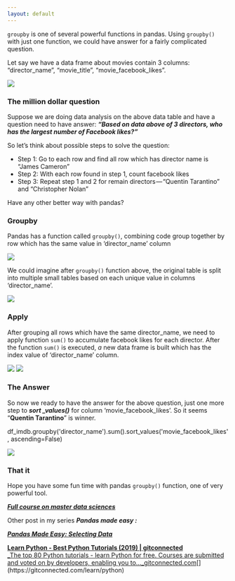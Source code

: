 ```yaml
---
layout: default
---
```


`groupby` is one of several powerful functions in pandas. Using `groupby()`  with just one function, we could have answer for a fairly complicated question.

Let say we have a data frame about movies contain 3 columns: “director\_name”, “movie\_title”, “movie\_facebook\_likes”.

![](https://cdn-images-1.medium.com/max/800/1*WcNra2Ed8bjigxU_p0z8vA.jpeg)

### The million dollar question

Suppose we are doing data analysis on the above data table and have a question need to have answer: **_“Based on data above of 3 directors, who has the largest number of Facebook likes?”_**

So let’s think about possible steps to solve the question:

*   Step 1: Go to each row and find all row which has director name is “James Cameron”
*   Step 2: With each row found in step 1, count facebook likes
*   Step 3: Repeat step 1 and 2 for remain directors — “Quentin Tarantino” and “Christopher Nolan”

Have any other better way with pandas?

### Groupby

Pandas has a function called `groupby()`, combining code group together by row which has the same value in ‘director\_name’ column

![](https://cdn-images-1.medium.com/max/800/1*H-fmdJ-I17uRFQCmF3P5hg.png)

We could imagine after `groupby()`  function above, the original table is split into multiple small tables based on each unique value in columns ‘director\_name’.

![](https://cdn-images-1.medium.com/max/800/1*ISmT-jvC8a_xlcqkDBBEgQ.jpeg)

### Apply

After grouping all rows which have the same director\_name, we need to apply  function `sum()`  to accumulate facebook likes for each director. After the function `sum()`  is executed, _a_ new data frame is built which has the index value of ‘director\_name’ column.

![](https://cdn-images-1.medium.com/max/800/1*e7FFpA9RzIWZRAK-wsdL7w.jpeg)
![](https://cdn-images-1.medium.com/max/800/1*lCZmTu7M0IuWFipcO8yVQg.jpeg)

### The Answer

So now we ready to have the answer for the above question, just one more step to **_sort \_values()_** for column ‘movie\_facebook\_likes’. So it seems “**Quentin Tarantino**” is winner.

df\_imdb.groupby('director\_name').sum().sort\_values('movie\_facebook\_likes', ascending=False)

![](https://cdn-images-1.medium.com/max/800/1*_gO2-7kmIQjy_HY8V0tW3g.png)

### That it

Hope you have some fun time with pandas `groupby()`  function, one of very powerful tool.

[**_Full course on master data sciences_**](https://www.masterdatasciences.com/)

Other post in my series **_Pandas made easy :_**

[**_Pandas Made Easy: Selecting Data_**](https://medium.com/@phamtan500/pandas-made-easy-selecting-data-5aa7f1a2999b)

[**Learn Python - Best Python Tutorials (2019) | gitconnected**  
_The top 80 Python tutorials - learn Python for free. Courses are submitted and voted on by developers, enabling you to…_gitconnected.com](https://gitconnected.com/learn/python "https://gitconnected.com/learn/python")[](https://gitconnected.com/learn/python)